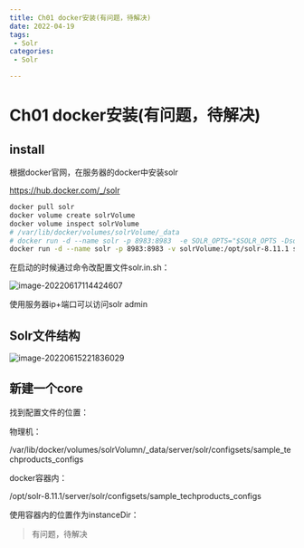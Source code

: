 ```yaml
---
title: Ch01 docker安装(有问题，待解决)
date: 2022-04-19
tags:
 - Solr
categories:
 - Solr

---
```


# Ch01 docker安装(有问题，待解决)

## install

根据docker官网，在服务器的docker中安装solr

https://hub.docker.com/_/solr



```sh
docker pull solr
docker volume create solrVolume
docker volume inspect solrVolume
# /var/lib/docker/volumes/solrVolume/_data
# docker run -d --name solr -p 8983:8983  -e SOLR_OPTS="$SOLR_OPTS -Dsolr.allowPaths=*" -v # solrVolume:/opt/solr-8.11.1 solr
docker run -d --name solr -p 8983:8983 -v solrVolume:/opt/solr-8.11.1 solr
```



在启动的时候通过命令改配置文件solr.in.sh：

![image-20220617114424607](https://markdown-1301334775.cos.eu-frankfurt.myqcloud.com/image-20220617114424607.png)





使用服务器ip+端口可以访问solr admin



## Solr文件结构

![image-20220615221836029](https://markdown-1301334775.cos.eu-frankfurt.myqcloud.com/image-20220615221836029.png)



## 新建一个core

找到配置文件的位置：

物理机：

/var/lib/docker/volumes/solrVolumn/_data/server/solr/configsets/sample_techproducts_configs



docker容器内：

/opt/solr-8.11.1/server/solr/configsets/sample_techproducts_configs







使用容器内的位置作为instanceDir：

> 有问题，待解决







